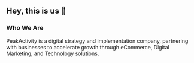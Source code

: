 ## Hey, this is us 👋

### Who We Are
PeakActivity is a digital strategy and implementation company, partnering with businesses to accelerate growth through eCommerce, Digital Marketing, and Technology solutions.
